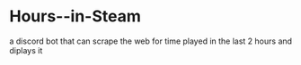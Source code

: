 # Hours--in-Steam
a discord bot that can scrape the web for time played in the last 2 hours and diplays it
